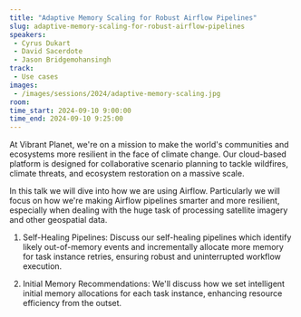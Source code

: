 ```yaml
---
title: "Adaptive Memory Scaling for Robust Airflow Pipelines"
slug: adaptive-memory-scaling-for-robust-airflow-pipelines
speakers:
 - Cyrus Dukart
 - David Sacerdote
 - Jason Bridgemohansingh
track:
 - Use cases
images:
 - /images/sessions/2024/adaptive-memory-scaling.jpg 
room: 
time_start: 2024-09-10 9:00:00
time_end: 2024-09-10 9:25:00
---
```


At Vibrant Planet, we're on a mission to make the world's communities and ecosystems more resilient in the face of climate change. Our cloud-based platform is designed for collaborative scenario planning to tackle wildfires, climate threats, and ecosystem restoration on a massive scale. 

In this talk we will dive into how we are using Airflow.  Particularly we will focus on how we're making Airflow pipelines smarter and more resilient, especially when dealing with the huge task of processing satellite imagery and other geospatial data. 

1. Self-Healing Pipelines: 
Discuss our self-healing pipelines which identify likely out-of-memory events and incrementally allocate more memory for task instance retries, ensuring robust and uninterrupted workflow execution.

2. Initial Memory Recommendations: 
We'll discuss how we set intelligent initial memory allocations for each task instance, enhancing resource efficiency from the outset.

